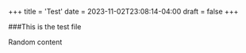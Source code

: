 +++
title = 'Test'
date = 2023-11-02T23:08:14-04:00
draft = false
+++

###This is the test file

Random content